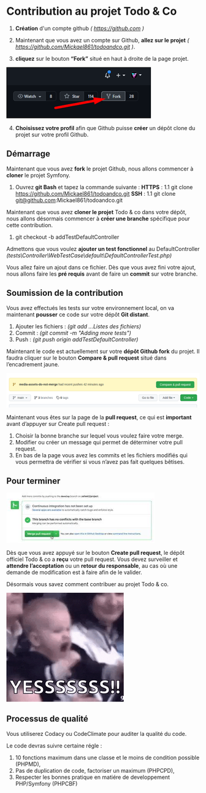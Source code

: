 # Contribution au projet Todo & Co

1.  **Création** d'un compte github *( https://github.com )*

2.  Maintenant que vous avez un compte sur Github, **allez sur le projet**
    *( https://github.com/Mickael861/todoandco.git )*.

3.  **cliquez** sur le bouton **“Fork”** situé en haut à droite de la page projet.

![GitHub bouton "fork"](/public/img/btn-fork.png)

4.  **Choisissez votre profil** afin que Github puisse **créer** un dépôt clone du projet sur votre profil Github.

## Démarrage

Maintenant que vous avez **fork** le projet Github, nous allons commencer à **cloner** le projet Symfony.

1.  Ouvrez **git Bash** et tapez la commande suivante : 
**HTTPS** :
1.1 git clone https://github.com/Mickael861/todoandco.git
**SSH** :
1.1 git clone git@github.com:Mickael861/todoandco.git

Maintenant que vous avez **cloner le projet** Todo & co dans votre dépôt, nous allons désormais commencer à **créer une branche** spécifique pour cette contribution.

1.  git checkout -b addTestDefaultController

Admettons que vous voulez **ajouter un test fonctionnel** au DefaultController
*(tests\Controller\WebTestCase\default\DefaultControllerTest.php)*

Vous allez faire un ajout dans ce fichier. Dès que vous avez fini votre ajout, nous allons faire les **pré requis** avant de faire un **commit** sur votre branche.

## Soumission de la contribution

Vous avez effectués les tests sur votre environnement local, on va maintenant **pousser** ce code sur votre dépôt **Git distant**.

1.  Ajouter les fichiers : *(git add ...Listes des fichiers)*
2.  Commit : *(git commit -m "Adding more tests")*
3.  Push : *(git push origin addTestDefaultController)*

Maintenant le code est actuellement sur votre **dépôt Github fork** du projet. Il faudra cliquer sur le bouton **Compare & pull request** situé dans l’encadrement jaune.

![GitHub bouton "Compare & pull request"](/public/img/pull-request.png)

Maintenant vous êtes sur la page de la **pull request**, ce qui est **important** avant d’appuyer sur Create pull request :

1.  Choisir la bonne branche sur lequel vous voulez faire votre merge.
2.  Modifier ou créer un message qui permet de déterminer votre pull request.
3.  En bas de la page vous avez les commits et les fichiers modifiés qui vous permettra de vérifier si vous n’avez pas fait quelques bêtises.

## Pour terminer

![GitHub bouton "Compare & pull request"](/public/img/merge-pull-request.jpg)

Dès que vous avez appuyé sur le bouton **Create pull request**, le dépôt officiel Todo & co a **reçu** votre pull request. Vous devez surveiller et **attendre l’acceptation** ou un **retour du responsable**, au cas où une demande de modification est à faire afin de le valider.

Désormais vous savez comment contribuer au projet Todo & co.

![GitHub bouton "Compare & pull request"](/public/img/giphy.gif)

## Processus de qualité

Vous utiliserez Codacy ou CodeClimate pour auditer la qualité du code.

Le code devras suivre certaine régle :
1.  10 fonctions maximum dans une classe et le moins de condition possible (PHPMD),
2.  Pas de duplication de code, factoriser un maximum (PHPCPD),
3.  Respecter les bonnes pratique en matiére de developpement PHP/Symfony (PHPCBF)


